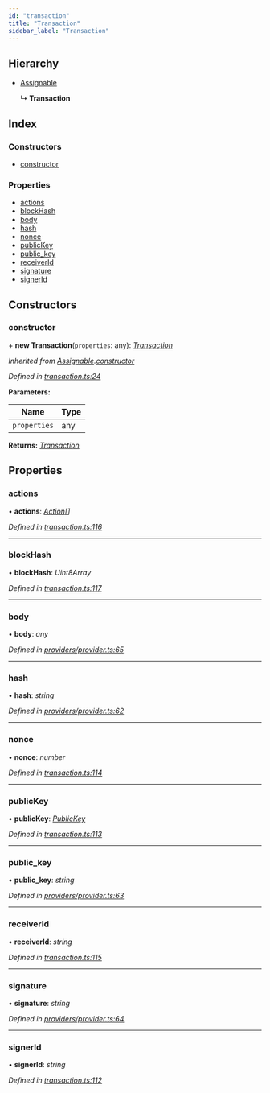 ```yaml
---
id: "transaction"
title: "Transaction"
sidebar_label: "Transaction"
---
```


## Hierarchy

* [Assignable](assignable.md)

  ↳ **Transaction**

## Index

### Constructors

* [constructor](transaction.md#constructor)

### Properties

* [actions](transaction.md#actions)
* [blockHash](transaction.md#blockhash)
* [body](transaction.md#body)
* [hash](transaction.md#hash)
* [nonce](transaction.md#nonce)
* [publicKey](transaction.md#publickey)
* [public_key](transaction.md#public_key)
* [receiverId](transaction.md#receiverid)
* [signature](transaction.md#signature)
* [signerId](transaction.md#signerid)

## Constructors

###  constructor

\+ **new Transaction**(`properties`: any): *[Transaction](transaction.md)*

*Inherited from [Assignable](assignable.md).[constructor](assignable.md#constructor)*

*Defined in [transaction.ts:24](https://github.com/nearprotocol/nearlib/blob/88ad17d/src.ts/transaction.ts#L24)*

**Parameters:**

Name | Type |
------ | ------ |
`properties` | any |

**Returns:** *[Transaction](transaction.md)*

## Properties

###  actions

• **actions**: *[Action](action.md)[]*

*Defined in [transaction.ts:116](https://github.com/nearprotocol/nearlib/blob/88ad17d/src.ts/transaction.ts#L116)*

___

###  blockHash

• **blockHash**: *Uint8Array*

*Defined in [transaction.ts:117](https://github.com/nearprotocol/nearlib/blob/88ad17d/src.ts/transaction.ts#L117)*

___

###  body

• **body**: *any*

*Defined in [providers/provider.ts:65](https://github.com/nearprotocol/nearlib/blob/88ad17d/src.ts/providers/provider.ts#L65)*

___

###  hash

• **hash**: *string*

*Defined in [providers/provider.ts:62](https://github.com/nearprotocol/nearlib/blob/88ad17d/src.ts/providers/provider.ts#L62)*

___

###  nonce

• **nonce**: *number*

*Defined in [transaction.ts:114](https://github.com/nearprotocol/nearlib/blob/88ad17d/src.ts/transaction.ts#L114)*

___

###  publicKey

• **publicKey**: *[PublicKey](publickey.md)*

*Defined in [transaction.ts:113](https://github.com/nearprotocol/nearlib/blob/88ad17d/src.ts/transaction.ts#L113)*

___

###  public_key

• **public_key**: *string*

*Defined in [providers/provider.ts:63](https://github.com/nearprotocol/nearlib/blob/88ad17d/src.ts/providers/provider.ts#L63)*

___

###  receiverId

• **receiverId**: *string*

*Defined in [transaction.ts:115](https://github.com/nearprotocol/nearlib/blob/88ad17d/src.ts/transaction.ts#L115)*

___

###  signature

• **signature**: *string*

*Defined in [providers/provider.ts:64](https://github.com/nearprotocol/nearlib/blob/88ad17d/src.ts/providers/provider.ts#L64)*

___

###  signerId

• **signerId**: *string*

*Defined in [transaction.ts:112](https://github.com/nearprotocol/nearlib/blob/88ad17d/src.ts/transaction.ts#L112)*
